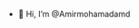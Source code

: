 - 👋 Hi, I’m @Amirmohamadamd



<!---
Amirmohamadamd/Amirmohamadamd is a ✨ special ✨ repository because its `README.md` (this file) appears on your GitHub profile.
You can click the Preview link to take a look at your changes.
--->
